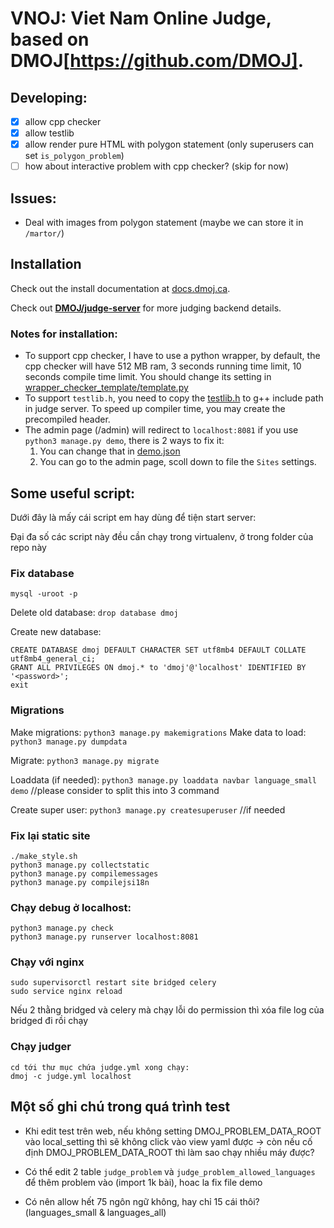 VNOJ: Viet Nam Online Judge, based on DMOJ[https://github.com/DMOJ].
=====

## Developing:
- [x] allow cpp checker
- [x] allow testlib
- [x] allow render pure HTML with polygon statement (only superusers can set `is_polygon_problem`)
- [ ] how about interactive problem with cpp checker? (skip for now)

## Issues:
- Deal with images from polygon statement (maybe we can store it in `/martor/`)

## Installation

Check out the install documentation at [docs.dmoj.ca](https://docs.dmoj.ca/#/site/installation). 

Check out [**DMOJ/judge-server**](https://github.com/DMOJ/judge-server) for more judging backend details.

### Notes for installation:
- To support cpp checker, I have to use a python wrapper, by default, the cpp checker will have 512 MB ram, 3 seconds running time limit, 10 seconds compile time limit. You should change its setting in [wrapper_checker_template/template.py](wrapper_checker_template/template.py) 
- To support `testlib.h`, you need to copy the [testlib.h](wrapper_checker_template/testlib.h) to g++ include path in judge server. To speed up compiler time, you may create the precompiled header.
- The admin page (/admin) will redirect to `localhost:8081` if you use `python3 manage.py demo`, there is 2 ways to fix it: 
    1. You can change that in [demo.json](judge/fixtures/demo.json)
    2. You can go to the admin page, scoll down to file the `Sites` settings.

## Some useful script:

Dưới đây là mấy cái script em hay dùng để tiện start server:

Đại đa số các script này đều cần chạy trong virtualenv, ở trong folder của repo này

### Fix database
```
mysql -uroot -p
```
Delete old database: `drop database dmoj`

Create new database:  
```
CREATE DATABASE dmoj DEFAULT CHARACTER SET utf8mb4 DEFAULT COLLATE utf8mb4_general_ci;
GRANT ALL PRIVILEGES ON dmoj.* to 'dmoj'@'localhost' IDENTIFIED BY '<password>';
exit
```

### Migrations
Make migrations: `python3 manage.py makemigrations`
Make data to load: `python3 manage.py dumpdata`

Migrate: `python3 manage.py migrate`

Loaddata (if needed): `python3 manage.py loaddata navbar language_small demo` //please consider to split this into 3 command 

Create super user: `python3 manage.py createsuperuser` //if needed
### Fix lại static site
```
./make_style.sh
python3 manage.py collectstatic
python3 manage.py compilemessages
python3 manage.py compilejsi18n 
```

### Chạy debug ở localhost:
```
python3 manage.py check
python3 manage.py runserver localhost:8081
```

### Chạy với nginx
```
sudo supervisorctl restart site bridged celery
sudo service nginx reload
```
Nếu 2 thằng bridged và celery mà chạy lỗi do permission thì xóa file log của bridged đi rồi chạy



### Chạy judger
```
cd tới thư mục chứa judge.yml xong chạy: 
dmoj -c judge.yml localhost
```

## Một số ghi chú trong quá trình test
- Khi edit test trên web, nếu không setting DMOJ_PROBLEM_DATA_ROOT vào local_setting thì sẽ không click vào view yaml được -> còn nếu cố định DMOJ_PROBLEM_DATA_ROOT thì làm sao chạy nhiều máy được?

- Có thể edit 2 table `judge_problem` và `judge_problem_allowed_languages` để thêm problem vào (import 1k bài), hoac la fix file demo

- Có nên allow hết 75 ngôn ngữ không, hay chỉ 15 cái thôi? (languages_small & languages_all)